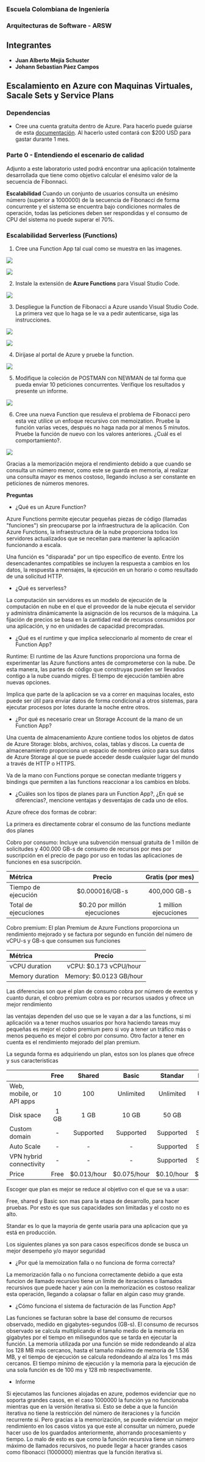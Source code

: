 ### Escuela Colombiana de Ingeniería
### Arquitecturas de Software - ARSW

## Integrantes

- **Juan Alberto Mejía Schuster**
- **Johann Sebastian Páez Campos**

## Escalamiento en Azure con Maquinas Virtuales, Sacale Sets y Service Plans

### Dependencias
* Cree una cuenta gratuita dentro de Azure. Para hacerlo puede guiarse de esta [documentación](https://azure.microsoft.com/en-us/free/search/?&ef_id=Cj0KCQiA2ITuBRDkARIsAMK9Q7MuvuTqIfK15LWfaM7bLL_QsBbC5XhJJezUbcfx-qAnfPjH568chTMaAkAsEALw_wcB:G:s&OCID=AID2000068_SEM_alOkB9ZE&MarinID=alOkB9ZE_368060503322_%2Bazure_b_c__79187603991_kwd-23159435208&lnkd=Google_Azure_Brand&dclid=CjgKEAiA2ITuBRDchty8lqPlzS4SJAC3x4k1mAxU7XNhWdOSESfffUnMNjLWcAIuikQnj3C4U8xRG_D_BwE). Al hacerlo usted contará con $200 USD para gastar durante 1 mes.

### Parte 0 - Entendiendo el escenario de calidad

Adjunto a este laboratorio usted podrá encontrar una aplicación totalmente desarrollada que tiene como objetivo calcular el enésimo valor de la secuencia de Fibonnaci.

**Escalabilidad**
Cuando un conjunto de usuarios consulta un enésimo número (superior a 1000000) de la secuencia de Fibonacci de forma concurrente y el sistema se encuentra bajo condiciones normales de operación, todas las peticiones deben ser respondidas y el consumo de CPU del sistema no puede superar el 70%.

### Escalabilidad Serverless (Functions)

1. Cree una Function App tal cual como se muestra en las  imagenes.

![](images/part3/part3-function-config.png)

![](images/part3/part3-function-configii.png)

2. Instale la extensión de **Azure Functions** para Visual Studio Code.

![](images/part3/part3-install-extension.png)

3. Despliegue la Function de Fibonacci a Azure usando Visual Studio Code. La primera vez que lo haga se le va a pedir autenticarse, siga las instrucciones.

![](images/part3/part3-deploy-function-1.png)

![](images/part3/part3-deploy-function-2.png)

4. Dirijase al portal de Azure y pruebe la function.

![](images/part3/part3-test-function.png)

5. Modifique la coleción de POSTMAN con NEWMAN de tal forma que pueda enviar 10 peticiones concurrentes. Verifique los resultados y presente un informe.

![](images/solucion/resultadosNewman.png)

6. Cree una nueva Function que resuleva el problema de Fibonacci pero esta vez utilice un enfoque recursivo con memoization. Pruebe la función varias veces, después no haga nada por al menos 5 minutos. Pruebe la función de nuevo con los valores anteriores. ¿Cuál es el comportamiento?.

![](images/solucion/FiboMemorizado.png)

Gracias a la memorización mejora el rendimiento debido a que cuando se consulta un número menor, como este se guarda en memoria, al realizar una consulta mayor es menos costoso, llegando incluso a ser constante en peticiones de números menores.

**Preguntas**

* ¿Qué es un Azure Function?

Azure Functions permite ejecutar pequeñas piezas de código (llamadas "funciones") sin preocuparse por la infraestructura de la aplicación. Con Azure Functions, la infraestructura de la nube proporciona todos los servidores actualizados que se neceitan para mantener la aplicación funcionando a escala.

Una función es "disparada" por un tipo específico de evento. Entre los desencadenantes compatibles se incluyen la respuesta a cambios en los datos, la respuesta a mensajes, la ejecución en un horario o como resultado de una solicitud HTTP.

* ¿Qué es serverless?

La computación sin servidores es un modelo de ejecución de la computación en nube en el que el proveedor de la nube ejecuta el servidor y administra dinámicamente la asignación de los recursos de la máquina. La fijación de precios se basa en la cantidad real de recursos consumidos por una aplicación, y no en unidades de capacidad precompradas.

* ¿Qué es el runtime y que implica seleccionarlo al momento de crear el Function App?

Runtime: El runtime de las Azure functions proporciona una forma de experimentar las Azure functions antes de comprometerse con la nube. De esta manera, las partes de código que construyas pueden ser llevados contigo a la nube cuando migres. El tiempo de ejecución también abre nuevas opciones.

Implica que parte de la aplicacion se va a correr en maquinas locales, esto puede ser útil para enviar datos de forma condicional a otros sistemas, para ejecutar procesos por lotes durante la noche entre otros.

* ¿Por qué es necesario crear un Storage Account de la mano de un Function App?

Una cuenta de almacenamiento Azure contiene todos los objetos de datos de Azure Storage: blobs, archivos, colas, tablas y discos. La cuenta de almacenamiento proporciona un espacio de nombres único para sus datos de Azure Storage al que se puede acceder desde cualquier lugar del mundo a través de HTTP o HTTPS.

Va de la mano con Functions porque se conectan mediante triggers y bindings que permiten a las functions reaccionar a los cambios en blobs.

* ¿Cuáles son los tipos de planes para un Function App?, ¿En qué se diferencias?, mencione ventajas y desventajas de cada uno de ellos.

Azure ofrece dos formas de cobrar:

La primera es directamente cobrar el consumo de las functions mediante dos planes

  Cobro por consumo: Incluye una subvención mensual gratuita de 1 millón de solicitudes y 400.000 GB-s de consumo de recursos por mes por suscripción en el precio de pago por uso en todas las aplicaciones de funciones en esa suscripción.

  | Métrica | Precio | Gratis (por mes)|
  |:--- | :---: | :---: |
  | Tiempo de ejecución | $0.000016/GB-s | 400,000 GB-s |
  | Total de ejecuciones | $0.20 por millón ejecuciones | 1 million ejecuciones |

  Cobro premium: El plan Premium de Azure Functions proporciona un rendimiento mejorado y se factura por segundo en función del número de vCPU-s y GB-s que consumen sus funciones

  | Métrica | Precio | 
  |:--- | :---: |
  | vCPU duration | vCPU: $0.173 vCPU/hour |
  | Memory duration |  	Memory: $0.0123 GB/hour |
  
  Las diferencias son que el plan de consumo cobra por número de eventos y cuanto duran, el cobro premium cobra es por recursos usados y ofrece un mejor rendimiento 
  
las ventajas dependen del uso que se le vayan a dar a las functions, si mi aplicación va a tener muchos usuarios por hora haciendo tareas muy pequeñas es mejor el cobro premium pero si voy a tener un tráfico más o menos pequeño es mejor el cobro por consumo. Otro factor a tener en cuenta es el rendimiento mejorado del plan premium.

La segunda forma es adquiriendo un plan, estos son los planes que ofrece y sus caracteristicas

|     | Free | Shared | Basic | Standar | Premium | Isolated |
|:--- | :---:| :---:  | :---: | :---:   | :---:   | :---:    |
|Web, mobile, or API apps | 10 | 100 | Unlimited  | Unlimited  | Unlimited | Unlimited |
|Disk space | 1 GB | 1 GB | 10 GB | 50 GB | 250 GB | 1 TB |
|Custom domain | - | Supported | Supported | Supported | Supported | Supported |
|Auto Scale | - | - | - | Supported | Supported | Supported |  
|VPN hybrid connectivity | - | - | - | Supported | Supported | Supported |  
|Price | Free | $0.013/hour | $0.075/hour | $0.10/hour | $0.20/hour | $0.40/hour |

Escoger que plan es mejor se reduce al objetivo con el que se va a usar:

Free, shared y Basic son mas para la etapa de desarrollo, para hacer pruebas. Por esto es que sus capacidades son limitadas y el costo no es alto.

Standar es lo que la mayoria de gente usaria para una aplicacion que ya está en producción.

Los siguientes planes ya son para casos especificos donde se busca un mejor desempeño y/o mayor seguridad 

* ¿Por qué la memoization falla o no funciona de forma correcta?

La memorización falla o no funciona correctamente debido a que esta funcion de llamado recursivo tiene un límite de iteraciones o llamados recursivos que puede hacer y aún con la memorización es costoso realizar esta operación, llegando a colapsar o fallar en algún caso muy grande.

* ¿Cómo funciona el sistema de facturación de las Function App?

Las funciones se facturan sobre la base del consumo de recursos observado, medido en gigabytes-segundos (GB-s). El consumo de recursos observado se calcula multiplicando el tamaño medio de la memoria en gigabytes por el tiempo en milisegundos que se tarda en ejecutar la función. La memoria utilizada por una función se mide redondeando al alza los 128 MB más cercanos, hasta el tamaño máximo de memoria de 1.536 MB, y el tiempo de ejecución se calcula redondeando al alza los 1 ms más cercanos. El tiempo mínimo de ejecución y la memoria para la ejecución de una sola función es de 100 ms y 128 mb respectivamente.

* Informe

Si ejecutamos las funciones alojadas en azure, podemos evidenciar que no soporta grandes casos, en el caso 1000000 la función ya no funcionaba mientras que en la versión iterativa si. Esto se debe a que la función iterativa no tiene la restricción del número de iteraciones y la función recurrente si.
Pero gracias a la memorización, se puede evidenciar un mejor rendimiento en los casos vistos ya que este al consultar un número, puede hacer uso de los guardados anteriormente, ahorrando procesamiento y tiempo. Lo malo de esto es que como la función recursiva tiene un número máximo de llamados recursivos, no puede llegar a hacer grandes casos como fibonacci (1000000) mientras que la función iterativa si.
